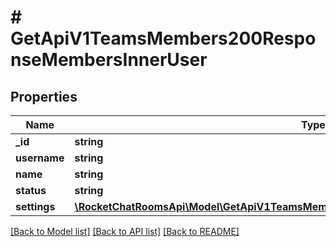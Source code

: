 # # GetApiV1TeamsMembers200ResponseMembersInnerUser

## Properties

Name | Type | Description | Notes
------------ | ------------- | ------------- | -------------
**_id** | **string** |  | [optional]
**username** | **string** |  | [optional]
**name** | **string** |  | [optional]
**status** | **string** |  | [optional]
**settings** | [**\RocketChatRoomsApi\Model\GetApiV1TeamsMembers200ResponseMembersInnerUserSettings**](GetApiV1TeamsMembers200ResponseMembersInnerUserSettings.md) |  | [optional]

[[Back to Model list]](../../README.md#models) [[Back to API list]](../../README.md#endpoints) [[Back to README]](../../README.md)
